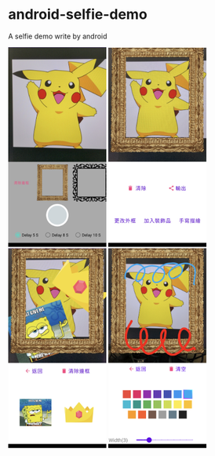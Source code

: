 # android-selfie-demo
A selfie demo write by android

<img src="./screenshot/Screenshot_20220128-230945-01.jpeg" width="200" /> <img src="./screenshot/Screenshot_20220128-231006-02.jpeg" width="200" /> <img src="./screenshot/Screenshot_20220128-231048-01.jpeg" width="200" /> 
<img src="./screenshot/Screenshot_20220128-233650.png" width="200" />
